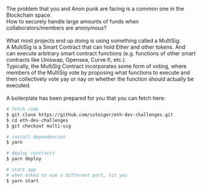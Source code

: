 The problem that you and Anon punk are facing is a common one in the Blockchain space.
<br />
How to securely handle large amounts of funds when collaborators/members are anonymous?
<br />
<br />
What most projects end up doing is using something called a MultiSig.
<br />
A MultiSig is a Smart Contract that can hold Ether and other tokens. And can execute arbitrary smart contract functions (e.g. functions of other smart contracts like Uniswap, Opensea, Curve.fi, etc.).
<br />
Typically, the MultiSig Contract incorporates some form of voting, where members of the MultiSig vote by proposing what functions to execute and then collectively vote yay or nay on whether the function should actually be executed.
<br />
<br />
A boilerplate has been prepared for you that you can fetch here:

```bash
# fetch code
$ git clone https://github.com/ssteiger/eth-dev-challenges.git
$ cd eth-dev-challenges
$ git checkout multi-sig

# install dependencies
$ yarn

# deploy contracts
$ yarn deploy

# start app
# when asked to use a different port, hit yes
$ yarn start
```
